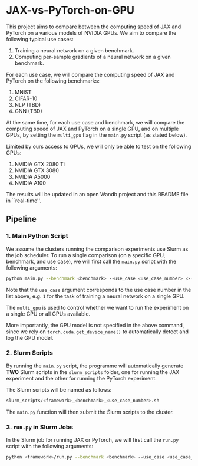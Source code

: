 # JAX-vs-PyTorch-on-GPU

This project aims to compare between the computing speed of JAX and PyTorch on a various models of NVIDIA GPUs.
We aim to compare the following typical use cases:

1. Training a neural network on a given benchmark.
3. Computing per-sample gradients of a neural network on a given benchmark.

For each use case, we will compare the computing speed of JAX and PyTorch on the following benchmarks:

1. MNIST
2. CIFAR-10
3. NLP (TBD)
4. GNN (TBD)

At the same time, for each use case and benchmark, we will compare the computing speed of JAX and PyTorch on a single GPU, and on multiple GPUs, by setting the `multi_gpu` flag in the `main.py` script (as stated below).

Limited by ours access to GPUs, we will only be able to test on the following GPUs:

1. NVIDIA GTX 2080 Ti
2. NVIDIA GTX 3080
3. NVIDIA A5000
4. NVIDIA A100

The results will be updated in an open Wandb project and this README file in ``real-time''.

## Pipeline

### 1. Main Python Script

We assume the clusters running the comparison experiments use Slurm as the job scheduler.
To run a single comparison (on a specific GPU, benchmark, and use case), we will first call the `main.py` script with the following arguments:

```bash
python main.py --benchmark <benchmark> --use_case <use_case_number> <--multi_gpu>
```

Note that the `use_case` argument corresponds to the use case number in the list above, e.g. `1` for the task of training a neural network on a single GPU.

The `multi_gpu` is used to control whether we want to run the experiment on a single GPU or all GPUs available.

More importantly, the GPU model is not specified in the above command, since we rely on `torch.cuda.get_device_name()` to automatically detect and log the GPU model.

### 2. Slurm Scripts

By running the `main.py` script, the programme will automatically generate **TWO** Slurm scripts in the `slurm_scripts` folder, one for running the JAX experiment and the other for running the PyTorch experiment.

The Slurm scripts will be named as follows:

```bash
slurm_scripts/<framework>_<benchmark>_<use_case_number>.sh
```

The `main.py` function will then submit the Slurm scripts to the cluster.

### 3. `run.py` in Slurm Jobs

In the Slurm job for running JAX or PyTorch, we will first call the `run.py` script with the following arguments:

```bash
python <framework>/run.py --benchmark <benchmark> --use_case <use_case_number> <--multi_gpu>
```

